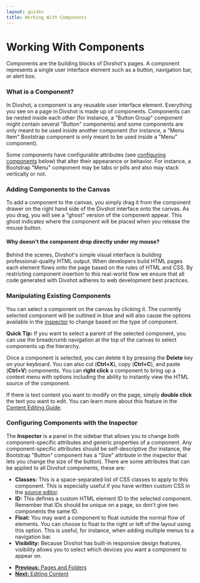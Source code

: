 ```yaml
---
layout: guides
title: Working With Components
---
```


<h1 class='page-header'>Working With Components</h1>

<p class='lead'>Components are the building blocks of Divshot's pages. A component represents a single user interface element such as a button, navigation bar, or alert box.</p>

### What is a Component?

In Divshot, a component is any reusable user interface element. Everything you see on a page in Divshot is made up of components. Components can be nested inside each other (for instance, a "Button Group" component might contain several "Button" components) and some components are only meant to be used inside another component (for instance, a "Menu Item" Bootstrap component is only meant to be used inside a "Menu" component).

Some components have configurable attributes (see [configuring components](#configuring-components) below) that alter their appearance or behavior. For instance, a Bootstrap "Menu" component may be tabs or pills and also may stack vertically or not.

### Adding Components to the Canvas

To add a component to the canvas, you simply drag it from the component drawer on the right hand side of the Divshot interface onto the canvas. As you drag, you will see a "ghost" version of the component appear. This ghost indicates where the component will be placed when you release the mouse button.

<div class='alert alert-question alert-info alert-block'>
  <h4>Why doesn't the component drop directly under my mouse?</h4>

  <p>Behind the scenes, Divshot's simple visual interface is building professional-quality HTML output. When developers build HTML pages each element flows onto the page based on the rules of HTML and CSS. By restricting component insertion to this real-world flow we ensure that all code generated with Divshot adheres to web development best practices.</p>
</div>

### Manipulating Existing Components

You can select a component on the canvas by clicking it. The currently selected component will be outlined in blue and will also cause the options available in the [inspector](#configuring-components) to change based on the type of component.

<div class='alert alert-success'><b>Quick Tip:</b> If you want to select a parent of the selected component, you can use the breadcrumb navigation at the top of the canvas to select components up the hierarchy.</div>

Once a component is selected, you can delete it by pressing the **Delete** key on your keyboard. You can also cut (**Ctrl+X**), copy (**Ctrl+C**), and paste (**Ctrl+V**) components. You can **right click** a component to bring up a context menu with options including the ability to instantly view the HTML source of the component.

If there is text content you want to modify on the page, simply **double click** the text you want to edit. You can learn more about this feature in the [Content Editing Guide](/guides/content.html).

<h3 id='configuring-components'>Configuring Components with the Inspector</h3>

The **Inspector** is a panel in the sidebar that allows you to change both component-specific attributes and generic properties of a component. Any component-specific attributes should be self-descriptive (for instance, the Bootstrap "Button" component has a "Size" attribute in the inspector that lets you change the size of the button). There are some attributes that can be applied to all Divshot components, these are:

* **Classes:** This is a space-separated list of CSS classes to apply to this component. This is especially useful if you have written custom CSS in the [source editor](/guides/source.html#custom-css).
* **ID:** This defines a custom HTML element ID to the selected component. Remember that IDs should be unique on a page, so don't give two components the same ID.
* **Float:** You may want a component to float outside the normal flow of elements. You can choose to float to the right or left of the layout using this option. This is useful, for instance, when adding multiple menus to a navigation bar.
* **Visibility:** Because Divshot has built-in responsive design features, visibility allows you to select which devices you want a component to appear on.

<ul class="pager">
  <li><a href="/guides/pages.html"><b>Previous:</b> Pages and Folders</a</li>
  <li><a href="/guides/content.html"><b>Next:</b> Editing Content</a</li>
</ul>